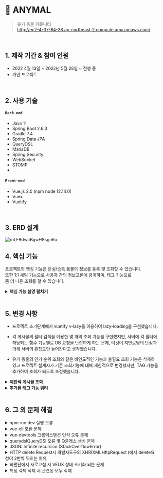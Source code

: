 # :pushpin: ANYMAL
>유기 동물 커뮤니티  
>http://ec2-4-37-84-38.ap-northeast-2.compute.amazonaws.com/ 

</br>

## 1. 제작 기간 & 참여 인원
- 2022 4월 13일 ~ 2022년 5월 28일 ~ 진행 중
- 개인 프로젝트

</br>

## 2. 사용 기술
#### `Back-end`
  - Java 11
  - Spring Boot 2.6.3
  - Gradle 7.4
  - Spring Data JPA
  - QueryDSL
  - MariaDB
  - Spring Security
  - WebSocket
  - STOMP
  - 
#### `Front-end`
  - Vue.js 2.0 (npm node 12.14.0)
  - Vuex
  - Vuetify

</br>

## 3. ERD 설계
![mLFBdwcBgwH8sgn6u](https://user-images.githubusercontent.com/71645224/167236384-be4c7fc1-4b78-41c8-9d74-c5706f809e52.png)


## 4. 핵심 기능
프로젝트의 핵심 기능은 분실/습득 동물의 정보를 등록 및 조회할 수 있습니다.  
또한 1:1 채팅 기능으로 사용자 간의 정보교환에 용이하며, 태그 기능으로   
좀 더 나은 조회를 할 수 있습니다.  

<details>
<summary><b>핵심 기능 설명 펼치기</b></summary>
<div markdown="1">

### 4.1. 시스템 구성도
![image](https://user-images.githubusercontent.com/71645224/171626721-5433f95c-334a-4a77-b672-3d37353fa6e8.png)

<details>
<summary><b>4.2 사용자 요청</b></summary>
<div markdown="2">
  
### 4.2. 사용자 요청
#### 4.2.1 사용자 인증 및 인가
![image](https://user-images.githubusercontent.com/71645224/173191697-c811a648-b982-4270-a6b3-e3f1d92049a8.png)

- **토큰 인증** :pushpin: [코드 확인](https://github.com/jjjjooo/Anymal/blob/master/demo/src/main/java/com/example/demo/config/security/JwtAuthenticationFilter.java)
  - 스프링 시큐리티에 커스텀 필터를 등록하여 토큰 인증을 구현합니다.

#### 4.2.2 사용자 요청
![사용자 요청](https://user-images.githubusercontent.com/71645224/167648425-50829e9d-a7ef-4e5b-a1b5-17e820aae7ad.png)

- **스토리지 활용** 
  - 유저 정보를 로컬스토리지와 VUEX 스토리지에 저장하여 API 호출 시 헤더에 포함시켜 요청합니다. :pushpin: [코드 확인](https://github.com/Integerous/goQuality/blob/b587bbff4dce02e3bec4f4787151a9b6fa326319/frontend/src/components/PostInput.vue#L67)
  - 인증 및 인가 여부  기능별로 API 요청을 분할하여 VUEX를 통해 상태관리를 용이하게 합니다.  :pushpin: [코드 확인](https://github.com/Integerous/goQuality/blob/b587bbff4dce02e3bec4f4787151a9b6fa326319/frontend/src/components/PostInput.vue#L67) 
</div>
</details>  

  
<details>
<summary><b>4.3 게시글 부가 기능 </b></summary>
<div markdown="2">
  
### 4.3. 게시글 부가 기능
  
#### 4.3.1. 태그 검색 기능
  
~~~java
/**
 * 태그 검색 서비스
 */
public List<PostsResponseDto> findByTag(String tag, int page){

        tagRepository.findByTagContaining(tag).orElseThrow(
                ()-> new PostException(PostExceptionType.TAG_NOT_FOUND));

        List<Posts> posts = tagQueryRepository.findTags(tag, page);

        if(posts.isEmpty()){throw new PostException(PostExceptionType.POST_NOT_POUND);}

        return posts.stream().map(
                post->new PostsResponseDto(post,false)).collect(Collectors.toList());  
}
/**
 *  포스트 태그 검색 시 쿼리문
 */  
public List<Posts> findTags(String tag,int page) {
        return queryFactory
                .selectFrom(posts)
                .innerJoin(postsTag)
                    .on(posts.id.eq(postsTag.posts.id))
                .innerJoin(tag1)
                    .on(tag1.id.eq(postsTag.tag.id))
                .where(eqName(tag))
                .distinct()
                .offset((page-1) * 16)
                .limit(16)
                .orderBy(posts.id.desc())
                .fetch();
    }
~~~  

- **태그 검색** :pushpin: [코드 확인](https://github.com/jjjjooo/Anymal/blob/master/demo/src/main/java/com/example/demo/service/post/PostsTagService.java)
  - 화면단에서 등록된 태그를 클릭하거나, 태그 검색창을 통해 조회할 경우 관련있는 문구의 게시글을 조회하도록 합니다.

#### 4.3.2. 좋아요 
#### `좋아요 표시 여부 처리`
~~~java
    /**
     * 유저 정보를 통해 탐색된 게시글이 있으면 좋아요 true 설정
     * 반대의 경우 좋아요 false 설정
     */
    public PostsResponseDto getPostsResponseDto(Posts posts) {
        if (isGood(posts.getId())) {
            return new PostsResponseDto(posts, true);
        }
        return new PostsResponseDto(posts, false);
    }
    /**
     * 로그인 유저와 조회 게시글을 통해 좋아요 게시글 탐색
     */
    public boolean isGood(Long postsId) {
        String username = SecurityUtil.getLoginUsername();
        if(username == null) {return false;}
        if (goodRepository.findByMemberNameAndPostsId(username, postsId).isPresent()) {
            return true;
        }
        return false;
    }

~~~
#### `좋아요 푸쉬` 
~~~java
    /**
     *  요청 받은 좋아요 취소 또는 등록
     */  
  public boolean push(Long postsId) {
        String username =  SecurityUtil.getLoginUsername();

        Member member = memberRepository.findByName(username)
                .orElseThrow(()->new MemberException(MemberExceptionType.NOT_FOUND_MEMBER));
        Posts posts= postsRepository.findById(postsId)
                .orElseThrow(()-> new PostException(PostExceptionType.POST_NOT_POUND));

        Optional<Good> postGood =
                goodRepository.findByMemberNameAndPostsId(member.getName(), posts.getId());

        if (postGood.isPresent()) {
            removeGood(postGood.get().getId());
            return false;
        }
        addGood(username, postsId);
        return true;
    }
~~~  
- **좋아요 푸쉬 및 조회** :pushpin: [코드 확인](https://github.com/jjjjooo/Anymal/blob/master/demo/src/main/java/com/example/demo/service/post/PostsTagService.java)
  - 게시글을 조회하거나 좋아요 등록 및 취소 요청에서 로그인 유저를 기준으로 좋아여 여부를 판단하여 반환합니다.
</div>
</details>

<details>
<summary><b>4.4 채팅기능 </b></summary>
<div markdown="2">

### 4.4. 채팅

#### 4.4.1. 채팅 구조도
![채팅구조도](https://user-images.githubusercontent.com/71645224/168974974-d39e01a7-be24-4425-9942-68684bd962bf.JPG)


#### 4.4.2. 채팅 요청
![채팅클라이언트 요청](https://user-images.githubusercontent.com/71645224/168975117-dd6e35af-cc55-4436-bf08-9f63832f680d.JPG)  

![채팅 컨트롤러](https://user-images.githubusercontent.com/71645224/168975948-8b163d52-c85e-4d14-a503-e9349d75937d.JPG)

- **Publish-Subscribe 메커니즘**
  - STOMP를 이용하여 게시글의 각 채팅방을 구분하여 해당 채티방에 메시지를 전송합니다.
  - 이때, 채팅방 생성, 입장 또는 조회 시 게시글, 받는 사람, 보내는 사람 기준으로 채팅방을 생성 및 탐색합니다.
  
#### 4.4.3. 부가 기능
![image](https://user-images.githubusercontent.com/71645224/173825093-24b947d7-b9f8-498f-b96f-6a49149881ee.png)

  - **읽음 표시** 
  - 해당 채팅방의 각 메시지 기록, 읽음 표시를 조회하여 읽지 않은 메시지 수를 반환합니다.
  - 채팅방 입장 시 모두 읽음 표시로 변경합니다.

  
  
</div>
</details>
  
<details>
<summary><b>4.5 예외처리 </b></summary>
<div markdown="2">

### 4.5. 예외처리
  
#### 4.5.1. 예외처리 구성
![image](https://user-images.githubusercontent.com/71645224/167841803-2e8f7f03-b9d8-4924-b4b7-059bdb364f7b.png)
  

#### 4.5.2. 커스텀 예외처리 예시
![커스텀 예외](https://user-images.githubusercontent.com/71645224/172182399-bd777be6-15b5-4d14-9f8e-0bcb646c3440.JPG)
  
- **예외 정의** 
  - 기본적인 로그인, 회원가입, 게시글 작성과 같은 데이터 형식은 화면단에서 먼저 검증합니다. :pushpin: [코드 확인](https://github.com/jjjjooo/Anymal/blob/master/femo/src/plugins/vee-validation.js)
  - 예측가능한 예외는 커스텀 메세지를 생성하여 클라이언트 단에서 사용할 수 있도록 처리합니다. :pushpin: [코드 확인](https://github.com/jjjjooo/Anymal/blob/master/demo/src/main/java/com/example/demo/exception/post/PostExceptionType.java)
  
  
#### 4.5.3. 일반 예외처리 예시
![image](https://user-images.githubusercontent.com/71645224/167844372-1e4edf3a-158e-4830-bbdc-5cbbf421f2ce.png)
  
- **런타임 예외, 컴파일 예외** :pushpin: [코드 확인](https://github.com/jjjjooo/Anymal/blob/master/demo/src/main/java/com/example/demo/exception/ExceptionAdvice.java)
  - 처리불가능한 컴파일 예외는 서버 측에서 로그 형식으로 출력하며, 
  - 커스텀 예외를 제외한 런타임 예외는 마찬가지로 RestControllerAdvice를 이용하여 에러 메세지를 생성하여 처리합니다.
  
</div>
</details>
</div>
</details>

</br>

## 5. 변경 사항

- 프로젝트 초기단계에서 vuetify v-lazy를 이용하여 lazy-loading을 구현했습니다.
- 각 게시물의 필터 검색을 이용한 몇 개의 조회 기능을 구현했지만, 서버에 각 필터에 해당되는 함수 기능별로 DB 요청을 난잡하게 하는 문제,
  이것이 지연로딩의 단점과 더해 서버의 혼잡도만 늘어간다고 생각했습니다.
  
- 유기 동물의 인기 순위 조회와 같은 비인도적인 기능과 불필요 조회 기능은 삭제하였고
  프로젝트 설계자가 기존 조회기능에 대해 제한적으로 변경했지만,
  TAG 기능을 추가하여 조회가 되도록 조정했습니다.
 
<details>
<summary><b>제한적 게시물 조회</b></summary>
<div markdown="5">

~~~java
    // 인기 순, 동물 종류, 제목, 조회 삭제
    categories: [
      {
        text: '보호 중',
        filter: '1',
      },
      {
        text: '찾는 중',
        filter: '2',
      },
      {
        text: '주소지 주변',
        fileter: '3',
      },
    ],
  }
  watch: {
    category: async function (category) {
      if (category === '1') {
        let form = {
          page: 1,
          dType: 'pr',
        };
        this.$store.dispatch(
          'REQUEST_GET_SEARCH_POST',
          form,
        );
      }
      if (category === '2') {
        let form = {
          page: 1,
          dType: 'ms',
        };
        this.$store.dispatch(
          'REQUEST_GET_SEARCH_POST',
          form,
        );
      }
      if (category === '3') {
        let form = {
          page: 1,
          area: this.userarea,
        };
        this.$store.dispatch(
          'REQUEST_GET_SEARCH_POST',
          form,
        );
      }
    },
  },
~~~
  
</div>
</details>
  
<details>
<summary><b>추가된 태그 기능 쿼리</b></summary>
<div markdown="5"> 
  
~~~java
/**
 *  태그 
 */
public List<Posts> findTags(String tag,int page) {
        return queryFactory
                .selectFrom(posts)
                .innerJoin(postsTag)
                    .on(posts.id.eq(postsTag.posts.id))
                .innerJoin(tag1)
                    .on(tag1.id.eq(postsTag.tag.id))
                .where(eqName(tag))
                .distinct()
                .offset((page-1) * 16)
                .limit(16)
                .orderBy(posts.id.desc())
                .fetch();
    }
~~~

</div>
</details>

</br>


## 6. 그 외 문제 해결
<details>
<summary>npm run dev 실행 오류</summary>
<div markdown="1">

- Webpack-dev-server 버전을 3.0.0으로 다운그레이드로 해결
- `$ npm install —save-dev webpack-dev-server@3.0.0`

</div>
</details>
  
<details>
<summary>vue-cli 호환 문제</summary>
<div markdown="1">
  
  - 초기 프로젝트 진행 중 node LTS 10.16.x 와 vue 구버전을 프로젝트에 사용, vuetify 등 일부 라이브러리의 호환성 문제 발생
  - vue-cli 업그레이드 및 nvm을 통해 node 12.14.0으로 업데이트 함으로써 해결
        
</div>
</details> 

<details>
<summary>vue-devtools 크롬익스텐션 인식 오류 문제</summary>
<div markdown="1">
  
  - main.js 파일에 `Vue.config.devtools = true` 추가로 해결
  - [https://github.com/vuejs/vue-devtools/issues/190](https://github.com/vuejs/vue-devtools/issues/190)
  
</div>
</details>

<details>
<summary>querydslQueryDSl 오류 및 Q클래스 생성 문제</summary>
<div markdown="1">
  
  - `def querydslDir = "$buildDir/generated/querydsl"`
  
  - `implementation "com.querydsl:querydsl-jpa:${queryDslVersion}"
    implementation "com.querydsl:querydsl-apt:${queryDslVersion}"`
  
  - 임의 경로가 아닌 명시된 경로로 설정과 버전을 명시하지 않으므로 해결
</div>
</details>



<details>
<summary> JSON: Infinite recursion (StackOverflowError)</summary>
<div markdown="1">
  
  - @JsonIgnore 사용으로 해결
    - 참고
        - [http://springquay.blogspot.com/2016/01/new-approach-to-solve-json-recursive.html](http://springquay.blogspot.com/2016/01/new-approach-to-solve-json-recursive.html)
        - [https://stackoverflow.com/questions/3325387/infinite-recursion-with-jackson-json-and-hibernate-jpa-issue](https://stackoverflow.com/questions/3325387/infinite-recursion-with-jackson-json-and-hibernate-jpa-issue)
  
  - 그 외 순환참조를 해결하는 방법에서 불필요한 양방향 관계보다 단방향 관계 설정을 할 수 있다.
  
  - 엔티티를 직접적으로 반환하지말고 DTO를 이용해 간접 반환한다.
        
</div>
</details>  
    
    
<details>
<summary> HTTP delete Request시 개발자도구의 XHR(XMLHttpRequest )에서 delete요청이 2번씩 찍히는 이유</summary>
<div markdown="1">
  
  - When you try to send a XMLHttpRequest to a different domain than the page is hosted, you are violating the same-origin policy. However, this situation became somewhat common, many technics are introduced. CORS is one of them.

        In short, server that you are sending the DELETE request allows cross domain requests. In the process, there should be a **preflight** call and that is the **HTTP OPTION** call.

        So, you are having two responses for the **OPTION** and **DELETE** call.

        see [MDN page for CORS](https://developer.mozilla.org/en-US/docs/Web/HTTP/Access_control_CORS).

    - 출처 : [https://stackoverflow.com/questions/35808655/why-do-i-get-back-2-responses-of-200-and-204-when-using-an-ajax-call-to-delete-o](https://stackoverflow.com/questions/35808655/why-do-i-get-back-2-responses-of-200-and-204-when-using-an-ajax-call-to-delete-o)
        
</div>
</details> 
    
<details>
<summary>화면단에서 새로고침 시 VEUX 상태 초기화 되는 문제</summary>
<div markdown="1">
  
  - vuex-persistedstate를 이용하여 vuex에 저장되어 있는 값들을 localStorage에 저장하여 해결  
  - 하지만 props로 전달 받은 데이터는 저장이 안되며, 전역화 시킨 컴포넌트를 해제하여  각각의 view 에 삽입으로 해결
        
</div>
</details> 
  
  
<details>
<summary>특정 객체 삭제 시 관련된  모두 삭제</summary>
<div markdown="1">
  
  - 양방향 설정관계에서 CASCADE_ALL(REMOVE) 옵션 설정을 상황에 맞게 변경,
  - 또한, 삭제 전 양방향 관계를 null 값으로 끊어주고 변경하여 해결
        
</div>
</details> 
    
</br>

